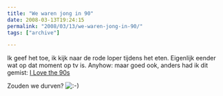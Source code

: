 ```yaml
---
title: "We waren jong in 90"
date: 2008-03-13T19:24:15
permalink: "2008/03/13/we-waren-jong-in-90/"
tags: ["archive"]

---
```

Ik geef het toe, ik kijk naar de rode loper tijdens het eten. Eigenlijk eender wat op dat moment op tv is. Anyhow: maar goed ook, anders had ik dit gemist: [I Love the 90s](http://www.ilovethe90s.be/ "http://www.ilovethe90s.be/")

Zouden we durven? ![:-)](http://www.donebysimon.be/blog/wp-includes/images/smilies/icon_smile.gif)
